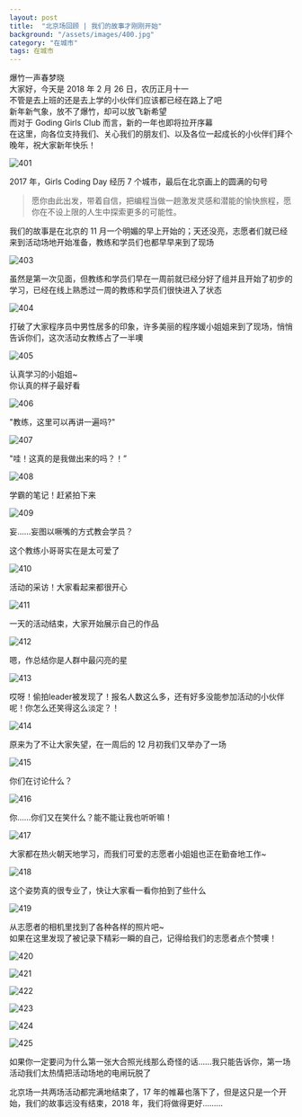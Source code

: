 ```yaml
---
layout: post
title:  "北京场回顾 | 我们的故事才刚刚开始"
background: "/assets/images/400.jpg"
category: "在城市"
tags: 在城市
---
```


爆竹一声春梦晓  
大家好，今天是 2018 年 2 月 26 日，农历正月十一  
不管是去上班的还是去上学的小伙伴们应该都已经在路上了吧  
新年新气象，放不了爆竹，却可以放飞新希望  
而对于 Goding Girls Club 而言，新的一年也即将拉开序幕  
在这里，向各位支持我们、关心我们的朋友们、以及各位一起成长的小伙伴们拜个晚年，祝大家新年快乐！  

![401](../assets/images/401.jpg)  

2017 年，Girls Coding Day 经历 7 个城市，最后在北京画上的圆满的句号  

> 愿你由此出发，带着自信，把编程当做一趟激发灵感和潜能的愉快旅程，愿你在不设上限的人生中探索更多的可能性。

我们的故事是在北京的 11 月一个明媚的早上开始的；天还没亮，志愿者们就已经来到活动场地开始准备，教练和学员们也都早早来到了现场  

![403](../assets/images/403.jpg)  

虽然是第一次见面，但教练和学员们早在一周前就已经分好了组并且开始了初步的学习，已经在线上熟悉过一周的教练和学员们很快进入了状态  

![404](../assets/images/404.jpg)  

打破了大家程序员中男性居多的印象，许多美丽的程序媛小姐姐来到了现场，悄悄告诉你们，这次活动女教练占了一半噢  

![405](../assets/images/405.jpg)   

认真学习的小姐姐~  
你认真的样子最好看  

![406](../assets/images/406.jpg)  

"教练，这里可以再讲一遍吗?"  

![407](../assets/images/407.jpg)  

"哇！这真的是我做出来的吗？！”  

![408](../assets/images/408.jpg)  

学霸的笔记！赶紧拍下来  

![409](../assets/images/409.jpg)  

妄……妄图以噘嘴的方式教会学员？  

这个教练小哥哥实在是太可爱了  

![410](../assets/images/410.jpg)  

活动的采访！大家看起来都很开心  

![411](../assets/images/411.jpg)  

一天的活动结束，大家开始展示自己的作品  

![412](../assets/images/412.jpg)   

嗯，作总结你是人群中最闪亮的星  

![413](../assets/images/413.jpg)   

哎呀！偷拍leader被发现了！报名人数这么多，还有好多没能参加活动的小伙伴呢！你怎么还笑得这么淡定？！  

![414](../assets/images/414.jpg)   

原来为了不让大家失望，在一周后的 12 月初我们又举办了一场  
 
![415](../assets/images/415.jpg)  

你们在讨论什么？  

![416](../assets/images/416.jpg)  

你……你们又在笑什么？能不能让我也听听嘛！  

![417](../assets/images/417.jpg)  

大家都在热火朝天地学习，而我们可爱的志愿者小姐姐也正在勤奋地工作~  

![418](../assets/images/418.jpg)  

这个姿势真的很专业了，快让大家看一看你拍到了些什么  

![419](../assets/images/419.jpg)  

从志愿者的相机里找到了各种各样的照片吧~  
如果在这里发现了被记录下精彩一瞬的自己，记得给我们的志愿者点个赞噢！  

![420](../assets/images/420.jpg)  

![421](../assets/images/421.jpg)  

![422](../assets/images/422.jpg)  

![423](../assets/images/423.jpg)  

![424](../assets/images/424.jpg)  

![425](../assets/images/425.jpg)  

如果你一定要问为什么第一张大合照光线那么奇怪的话……我只能告诉你，第一场活动我们太热情把活动场地的电闸玩脱了  

北京场一共两场活动都完满地结束了，17 年的帷幕也落下了，但是这只是一个开始，我们的故事远没有结束，2018 年，我们将做得更好………  



